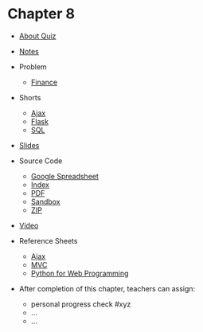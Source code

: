 # Chapter 8

* [About Quiz](https://docs.cs50.net/2018/fall/quiz/about.html)
* [Notes](notes)
* Problem
  * [Finance](https://docs.cs50.net/2019/ap/problems/finance/finance.html)
* Shorts
  * [Ajax](https://www.youtube.com/watch?v=dQcBs4S-wEQ)
  * [Flask](https://www.youtube.com/watch?v=X0dwkDh8kwA)
  * [SQL](https://www.youtube.com/watch?v=AywtnUjQ6X4)
* [Slides](https://cdn.cs50.net/2018/fall/lectures/8/lecture8.pdf)
* Source Code
  * [Google Spreadsheet](https://docs.google.com/spreadsheets/d/1lOcpedVe1TeT5cByAlkBnN0vU-TkU6XQJDeplWktY7k/edit?usp=sharing)
  * [Index](https://cdn.cs50.net/2018/fall/lectures/8/src8/)
  * [PDF](https://cdn.cs50.net/2018/fall/lectures/8/src8.pdf)
  * [Sandbox](https://sandbox.cs50.io/5cb25506-2dda-44df-a5b1-c11e17e76915)
  * [ZIP](https://cdn.cs50.net/2018/fall/lectures/8/src8.zip)
* [Video](https://video.cs50.net/2018/fall/lectures/8)
* Reference Sheets
  * [Ajax](https://ap.cs50.school/assets/pdfs/ajax.pdf)
  * [MVC](https://ap.cs50.school/assets/pdfs/mvc.pdf)
  * [Python for Web Programming](https://ap.cs50.school/assets/pdfs/python_for_web_programming.pdf)

* After completion of this chapter, teachers can assign:
  * personal progress check #xyz
  * ...
  * ...
